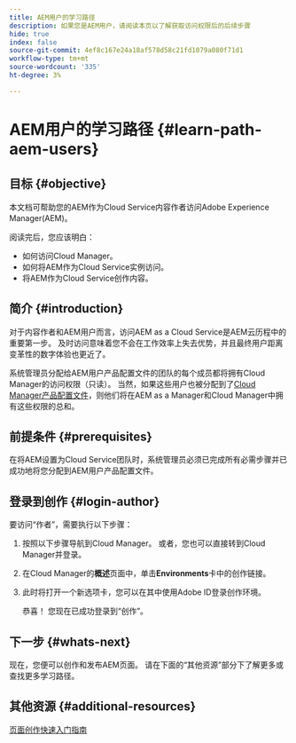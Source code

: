 ```yaml
---
title: AEM用户的学习路径
description: 如果您是AEM用户，请阅读本页以了解获取访问权限后的后续步骤
hide: true
index: false
source-git-commit: 4ef8c167e24a18af578d58c21fd1079a080f71d1
workflow-type: tm+mt
source-wordcount: '335'
ht-degree: 3%

---
```


# AEM用户的学习路径 {#learn-path-aem-users}

## 目标 {#objective}

本文档可帮助您的AEM作为Cloud Service内容作者访问Adobe Experience Manager(AEM)。

阅读完后，您应该明白：

* 如何访问Cloud Manager。
* 如何将AEM作为Cloud Service实例访问。
* 将AEM作为Cloud Service创作内容。

## 简介  {#introduction}

对于内容作者和AEM用户而言，访问AEM as a Cloud Service是AEM云历程中的重要第一步。 及时访问意味着您不会在工作效率上失去优势，并且最终用户距离变革性的数字体验也更近了。

系统管理员分配给AEM用户产品配置文件的团队的每个成员都将拥有Cloud Manager的访问权限（只读）。 当然，如果这些用户也被分配到了[Cloud Manager产品配置文件](https://experienceleague.adobe.com/docs/experience-manager-cloud-service/onboarding/onboarding-concepts/aem-cs-team-product-profiles.html?lang=en#cloud-manager-product-profiles)，则他们将在AEM as a Manager和Cloud Manager中拥有这些权限的总和。

## 前提条件  {#prerequisites}

在将AEM设置为Cloud Service团队时，系统管理员必须已完成所有必需步骤并已成功地将您分配到AEM用户产品配置文件。

## 登录到创作 {#login-author}

要访问“作者”，需要执行以下步骤：

1. 按照以下步骤导航到Cloud Manager。 或者，您也可以直接转到Cloud Manager并登录。

1. 在Cloud Manager的&#x200B;**概述**&#x200B;页面中，单击&#x200B;**Environments**&#x200B;卡中的创作链接。

1. 此时将打开一个新选项卡，您可以在其中使用Adobe ID登录创作环境。

   恭喜！ 您现在已成功登录到“创作”。

## 下一步 {#whats-next}

现在，您便可以创作和发布AEM页面。 请在下面的“其他资源”部分下了解更多或查找更多学习路径。

## 其他资源 {#additional-resources}

[页面创作快速入门指南](https://experienceleague.adobe.com/docs/experience-manager-cloud-service/sites/authoring/getting-started/quick-start.html?lang=en)